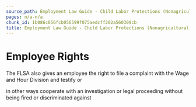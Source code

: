 ```yaml
---
source_path: Employment Law Guide - Child Labor Protections (Nonagricultural Work).md
pages: n/a-n/a
chunk_id: 1b086c056fcb056599f075aedcff202a560309cb
title: Employment Law Guide - Child Labor Protections (Nonagricultural Work)
---
```

# Employee Rights

The FLSA also gives an employee the right to ﬁle a complaint with the Wage and Hour Division and testify or

in other ways cooperate with an investigation or legal proceeding without being ﬁred or discriminated against
